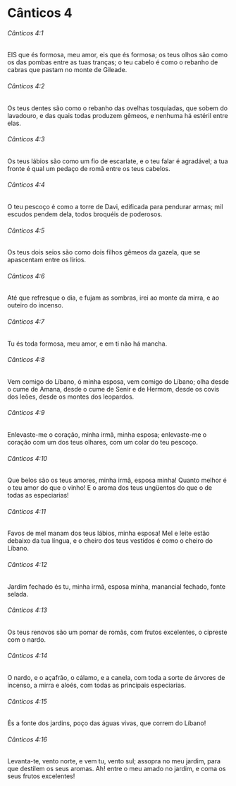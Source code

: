 # Cânticos 4

###### Cânticos 4:1

EIS que és formosa, meu amor, eis que és formosa; os teus olhos são como os das pombas entre as tuas tranças; o teu cabelo é como o rebanho de cabras que pastam no monte de Gileade.

###### Cânticos 4:2

Os teus dentes são como o rebanho das ovelhas tosquiadas, que sobem do lavadouro, e das quais todas produzem gêmeos, e nenhuma há estéril entre elas.

###### Cânticos 4:3

Os teus lábios são como um fio de escarlate, e o teu falar é agradável; a tua fronte é qual um pedaço de romã entre os teus cabelos.

###### Cânticos 4:4

O teu pescoço é como a torre de Davi, edificada para pendurar armas; mil escudos pendem dela, todos broquéis de poderosos.

###### Cânticos 4:5

Os teus dois seios são como dois filhos gêmeos da gazela, que se apascentam entre os lírios.

###### Cânticos 4:6

Até que refresque o dia, e fujam as sombras, irei ao monte da mirra, e ao outeiro do incenso.

###### Cânticos 4:7

Tu és toda formosa, meu amor, e em ti não há mancha.

###### Cânticos 4:8

Vem comigo do Líbano, ó minha esposa, vem comigo do Líbano; olha desde o cume de Amana, desde o cume de Senir e de Hermom, desde os covis dos leões, desde os montes dos leopardos.

###### Cânticos 4:9

Enlevaste-me o coração, minha irmã, minha esposa; enlevaste-me o coração com um dos teus olhares, com um colar do teu pescoço.

###### Cânticos 4:10

Que belos são os teus amores, minha irmã, esposa minha! Quanto melhor é o teu amor do que o vinho! E o aroma dos teus ungüentos do que o de todas as especiarias!

###### Cânticos 4:11

Favos de mel manam dos teus lábios, minha esposa! Mel e leite estão debaixo da tua língua, e o cheiro dos teus vestidos é como o cheiro do Líbano.

###### Cânticos 4:12

Jardim fechado és tu, minha irmã, esposa minha, manancial fechado, fonte selada.

###### Cânticos 4:13

Os teus renovos são um pomar de romãs, com frutos excelentes, o cipreste com o nardo.

###### Cânticos 4:14

O nardo, e o açafrão, o cálamo, e a canela, com toda a sorte de árvores de incenso, a mirra e aloés, com todas as principais especiarias.

###### Cânticos 4:15

És a fonte dos jardins, poço das águas vivas, que correm do Líbano!

###### Cânticos 4:16

Levanta-te, vento norte, e vem tu, vento sul; assopra no meu jardim, para que destilem os seus aromas. Ah! entre o meu amado no jardim, e coma os seus frutos excelentes!

